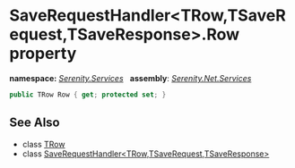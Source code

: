 # SaveRequestHandler&lt;TRow,TSaveRequest,TSaveResponse&gt;.Row property
**namespace:** *[Serenity.Services](../../README.md#serenity.services-namespace)*   **assembly**: *[Serenity.Net.Services](../../README.md)*

```csharp
public TRow Row { get; protected set; }
```

## See Also

* class [TRow](../Serenity.Net.Services/../SaveRequestHandler-3.TRow.md)
* class [SaveRequestHandler&lt;TRow,TSaveRequest,TSaveResponse&gt;](../SaveRequestHandler-3.md)